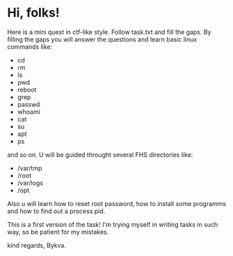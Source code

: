 # Hi, folks! 

Here is a mini quest in ctf-like style. Follow task.txt and
fill the gaps. By filling the gaps you will answer the questions
and learn basic linux commands like:
- cd
- rm
- ls
- pwd
- reboot
- grep
- passwd
- whoami
- cat
- su
- apt
- ps

and so on. U will be guided throught several FHS directories like:

- /var/tmp
- /root
- /var/logs
- /opt

Also u will learn how to reset root password, how to install some
programms and how to find out a process pid.

This is a first version of the task! I'm trying myself in writing
tasks in such way, so be patient for my mistakes.

kind regards,
Bykva.